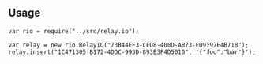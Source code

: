 Usage
-----

    var rio = require("../src/relay.io");
    
    var relay = new rio.RelayIO("73B44EF3-CED8-400D-AB73-ED9397E4B718");
    relay.insert("1C471305-B172-4DDC-993D-893E3F4D5010", '{"foo":"bar"}');
    
